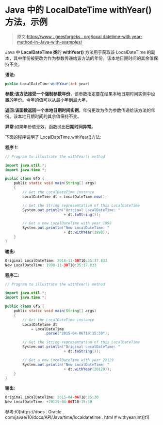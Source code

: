 # Java 中的 LocalDateTime withYear()方法，示例

> 原文:[https://www . geesforgeks . org/local datetime-with year-method-in-Java-with-examples/](https://www.geeksforgeeks.org/localdatetime-withyear-method-in-java-with-examples/)

Java 中 **LocalDateTime 类**的 **withYear()** 方法用于获取该 LocalDateTime 的副本，其中年份被更改为作为参数传递给该方法的年份。该本地日期时间的其余值保持不变。

**语法:**

```java
public LocalDateTime withYear(int year)
```

**参数:**该方法接受一个强制参数**年份**，该参数指定要在结果本地日期时间实例中设置的年份。今年的值可以从最小年到最大年。

**返回:**该函数返回一个**本地日期时间实例**，年份更改为作为参数传递给该方法的年份。该本地日期时间的其余值保持不变。

**异常**:如果年份值无效，函数抛出**日期时间异常**。

下面的程序说明了 LocalDateTime.withYear()方法:

**程序 1:**

```java
// Program to illustrate the withYear() method

import java.util.*;
import java.time.*;

public class GfG {
    public static void main(String[] args)
    {
        // Get the LocalDateTime instance
        LocalDateTime dt = LocalDateTime.now();

        // Get the String representation of this LocalDateTime
        System.out.println("Original LocalDateTime: "
                           + dt.toString());

        // Get a new LocalDateTime with year 1998
        System.out.println("New LocalDateTime: "
                           + dt.withYear(1998));
    }
}
```

**输出:**

```java
Original LocalDateTime: 2018-11-30T10:35:17.833
New LocalDateTime: 1998-11-30T10:35:17.833

```

**程序二:**

```java
// Program to illustrate the withYear() method

import java.util.*;
import java.time.*;

public class GfG {
    public static void main(String[] args)
    {
        // Get the LocalDateTime instance
        LocalDateTime dt
            = LocalDateTime
                  .parse("2015-04-06T10:15:30");

        // Get the String representation of this LocalDateTime
        System.out.println("Original LocalDateTime: "
                           + dt.toString());

        // Get a new LocalDateTime with year 20129
        System.out.println("New LocalDateTime: "
                           + dt.withYear(20129));
    }
}
```

**输出:**

```java
Original LocalDateTime: 2015-04-06T10:15:30
New LocalDateTime: +20129-04-06T10:15:30

```

参考:t0[https://docs . Oracle . com/javae/10/docs/API/Java/time/localdatetime . html # withyear(int)]t1]